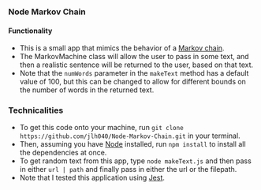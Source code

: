### Node Markov Chain

#### Functionality

- This is a small app that mimics the behavior of a [Markov chain](https://en.wikipedia.org/wiki/Markov_chain). 
- The MarkovMachine class will allow the user to pass in some text, and then a realistic sentence will be returned to the user, based on that text. 
- Note that the `numWords` parameter in the `makeText` method has a default value of 100, but this can be changed to allow for different bounds on the number of words in the returned text.

### Technicalities

- To get this code onto your machine, run `git clone https://github.com/jlh040/Node-Markov-Chain.git` in your terminal.
- Then, assuming you have [Node](https://nodejs.org/en/) installed, run `npm install` to install all the dependencies at once.
- To get random text from this app, type `node makeText.js` and then pass in either `url | path` and finally pass in either the url or the filepath.
- Note that I tested this application using [Jest](https://jestjs.io/).